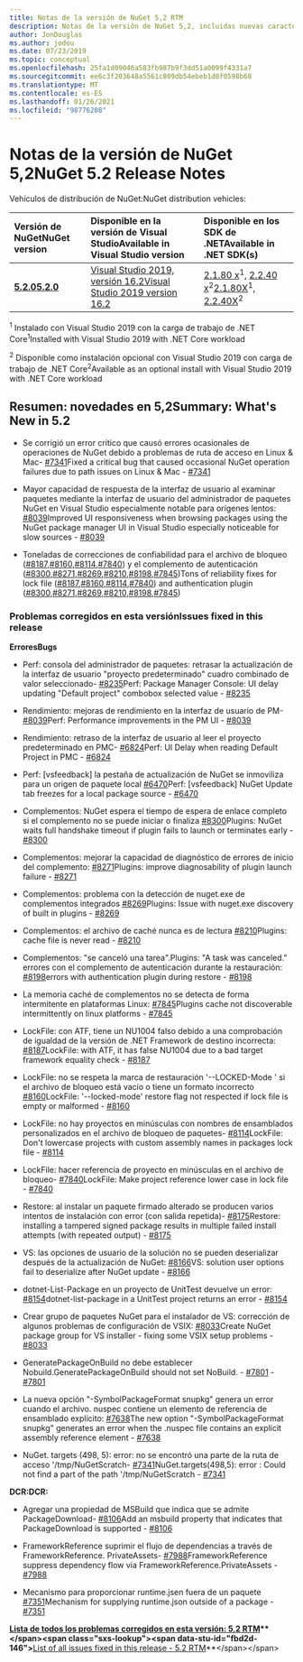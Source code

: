 ```yaml
---
title: Notas de la versión de NuGet 5,2 RTM
description: Notas de la versión de NuGet 5,2, incluidas nuevas características, correcciones de errores y DCR.
author: JonDouglas
ms.author: jodou
ms.date: 07/23/2019
ms.topic: conceptual
ms.openlocfilehash: 25fa1d09046a583fb987b9f3dd51a0099f4331a7
ms.sourcegitcommit: ee6c3f203648a5561c809db54ebeb1d0f0598b68
ms.translationtype: MT
ms.contentlocale: es-ES
ms.lasthandoff: 01/26/2021
ms.locfileid: "98776208"
---
```

# <a name="nuget-52-release-notes"></a><span data-ttu-id="fbd2d-103">Notas de la versión de NuGet 5,2</span><span class="sxs-lookup"><span data-stu-id="fbd2d-103">NuGet 5.2 Release Notes</span></span>

<span data-ttu-id="fbd2d-104">Vehículos de distribución de NuGet:</span><span class="sxs-lookup"><span data-stu-id="fbd2d-104">NuGet distribution vehicles:</span></span>

| <span data-ttu-id="fbd2d-105">Versión de NuGet</span><span class="sxs-lookup"><span data-stu-id="fbd2d-105">NuGet version</span></span> | <span data-ttu-id="fbd2d-106">Disponible en la versión de Visual Studio</span><span class="sxs-lookup"><span data-stu-id="fbd2d-106">Available in Visual Studio version</span></span>| <span data-ttu-id="fbd2d-107">Disponible en los SDK de .NET</span><span class="sxs-lookup"><span data-stu-id="fbd2d-107">Available in .NET SDK(s)</span></span>|
|:---|:---|:---|
| [<span data-ttu-id="fbd2d-108">**5.2.0**</span><span class="sxs-lookup"><span data-stu-id="fbd2d-108">**5.2.0**</span></span>](https://nuget.org/downloads) | [<span data-ttu-id="fbd2d-109">Visual Studio 2019, versión 16.2</span><span class="sxs-lookup"><span data-stu-id="fbd2d-109">Visual Studio 2019 version 16.2</span></span>](https://visualstudio.microsoft.com/downloads/) | <span data-ttu-id="fbd2d-110">[2.1.80 x](https://dotnet.microsoft.com/download/dotnet-core/2.1)<sup>1</sup>, [2.2.40 x](https://dotnet.microsoft.com/download/dotnet-core/2.2)<sup>2</sup></span><span class="sxs-lookup"><span data-stu-id="fbd2d-110">[2.1.80X](https://dotnet.microsoft.com/download/dotnet-core/2.1)<sup>1</sup>, [2.2.40X](https://dotnet.microsoft.com/download/dotnet-core/2.2)<sup>2</sup></span></span> |

<span data-ttu-id="fbd2d-111"><sup>1</sup> Instalado con Visual Studio 2019 con la carga de trabajo de .NET Core</span><span class="sxs-lookup"><span data-stu-id="fbd2d-111"><sup>1</sup>Installed with Visual Studio 2019 with .NET Core workload</span></span> 

<span data-ttu-id="fbd2d-112"><sup>2</sup> Disponible como instalación opcional con Visual Studio 2019 con carga de trabajo de .NET Core</span><span class="sxs-lookup"><span data-stu-id="fbd2d-112"><sup>2</sup>Available as an optional install with Visual Studio 2019 with .NET Core workload</span></span>

## <a name="summary-whats-new-in-52"></a><span data-ttu-id="fbd2d-113">Resumen: novedades en 5,2</span><span class="sxs-lookup"><span data-stu-id="fbd2d-113">Summary: What's New in 5.2</span></span>

* <span data-ttu-id="fbd2d-114">Se corrigió un error crítico que causó errores ocasionales de operaciones de NuGet debido a problemas de ruta de acceso en Linux & Mac- [#7341](https://github.com/NuGet/Home/issues/7341)</span><span class="sxs-lookup"><span data-stu-id="fbd2d-114">Fixed a critical bug that caused occasional NuGet operation failures due to path issues on Linux & Mac - [#7341](https://github.com/NuGet/Home/issues/7341)</span></span>

* <span data-ttu-id="fbd2d-115">Mayor capacidad de respuesta de la interfaz de usuario al examinar paquetes mediante la interfaz de usuario del administrador de paquetes NuGet en Visual Studio especialmente notable para orígenes lentos: [#8039](https://github.com/NuGet/Home/issues/8039)</span><span class="sxs-lookup"><span data-stu-id="fbd2d-115">Improved UI responsiveness when browsing packages using the NuGet package manager UI in Visual Studio especially noticeable for slow sources - [#8039](https://github.com/NuGet/Home/issues/8039)</span></span>

* <span data-ttu-id="fbd2d-116">Toneladas de correcciones de confiabilidad para el archivo de bloqueo ([#8187](https://github.com/NuGet/Home/issues/8187),[#8160](https://github.com/NuGet/Home/issues/8160),[#8114](https://github.com/NuGet/Home/issues/8114),[#7840](https://github.com/NuGet/Home/issues/7840)) y el complemento de autenticación ([#8300](https://github.com/NuGet/Home/issues/8300),[#8271](https://github.com/NuGet/Home/issues/8271),[#8269](https://github.com/NuGet/Home/issues/8269),[#8210](https://github.com/NuGet/Home/issues/8210),[#8198](https://github.com/NuGet/Home/issues/8198),[#7845](https://github.com/NuGet/Home/issues/7845))</span><span class="sxs-lookup"><span data-stu-id="fbd2d-116">Tons of reliability fixes for lock file ([#8187](https://github.com/NuGet/Home/issues/8187),[#8160](https://github.com/NuGet/Home/issues/8160),[#8114](https://github.com/NuGet/Home/issues/8114),[#7840](https://github.com/NuGet/Home/issues/7840)) and authentication plugin ([#8300](https://github.com/NuGet/Home/issues/8300),[#8271](https://github.com/NuGet/Home/issues/8271),[#8269](https://github.com/NuGet/Home/issues/8269),[#8210](https://github.com/NuGet/Home/issues/8210),[#8198](https://github.com/NuGet/Home/issues/8198),[#7845](https://github.com/NuGet/Home/issues/7845))</span></span>

### <a name="issues-fixed-in-this-release"></a><span data-ttu-id="fbd2d-117">Problemas corregidos en esta versión</span><span class="sxs-lookup"><span data-stu-id="fbd2d-117">Issues fixed in this release</span></span>

<span data-ttu-id="fbd2d-118">**Errores**</span><span class="sxs-lookup"><span data-stu-id="fbd2d-118">**Bugs**</span></span>

* <span data-ttu-id="fbd2d-119">Perf: consola del administrador de paquetes: retrasar la actualización de la interfaz de usuario "proyecto predeterminado" cuadro combinado de valor seleccionado- [#8235](https://github.com/NuGet/Home/issues/8235)</span><span class="sxs-lookup"><span data-stu-id="fbd2d-119">Perf: Package Manager Console:  UI delay updating "Default project" combobox selected value - [#8235](https://github.com/NuGet/Home/issues/8235)</span></span>

* <span data-ttu-id="fbd2d-120">Rendimiento: mejoras de rendimiento en la interfaz de usuario de PM- [#8039](https://github.com/NuGet/Home/issues/8039)</span><span class="sxs-lookup"><span data-stu-id="fbd2d-120">Perf: Performance improvements in the PM UI - [#8039](https://github.com/NuGet/Home/issues/8039)</span></span>

* <span data-ttu-id="fbd2d-121">Rendimiento: retraso de la interfaz de usuario al leer el proyecto predeterminado en PMC- [#6824](https://github.com/NuGet/Home/issues/6824)</span><span class="sxs-lookup"><span data-stu-id="fbd2d-121">Perf: UI Delay when reading Default Project in PMC - [#6824](https://github.com/NuGet/Home/issues/6824)</span></span>

* <span data-ttu-id="fbd2d-122">Perf: [vsfeedback] la pestaña de actualización de NuGet se inmoviliza para un origen de paquete local [#6470](https://github.com/NuGet/Home/issues/6470)</span><span class="sxs-lookup"><span data-stu-id="fbd2d-122">Perf: [vsfeedback] NuGet Update tab freezes for a local package source - [#6470](https://github.com/NuGet/Home/issues/6470)</span></span>

* <span data-ttu-id="fbd2d-123">Complementos: NuGet espera el tiempo de espera de enlace completo si el complemento no se puede iniciar o finaliza [#8300](https://github.com/NuGet/Home/issues/8300)</span><span class="sxs-lookup"><span data-stu-id="fbd2d-123">Plugins:  NuGet waits full handshake timeout if plugin fails to launch or terminates early - [#8300](https://github.com/NuGet/Home/issues/8300)</span></span>

* <span data-ttu-id="fbd2d-124">Complementos: mejorar la capacidad de diagnóstico de errores de inicio del complemento: [#8271](https://github.com/NuGet/Home/issues/8271)</span><span class="sxs-lookup"><span data-stu-id="fbd2d-124">Plugins:  improve diagnosability of plugin launch failure - [#8271](https://github.com/NuGet/Home/issues/8271)</span></span>

* <span data-ttu-id="fbd2d-125">Complementos: problema con la detección de nuget.exe de complementos integrados [#8269](https://github.com/NuGet/Home/issues/8269)</span><span class="sxs-lookup"><span data-stu-id="fbd2d-125">Plugins: Issue with nuget.exe discovery of built in plugins - [#8269](https://github.com/NuGet/Home/issues/8269)</span></span>

* <span data-ttu-id="fbd2d-126">Complementos: el archivo de caché nunca es de lectura [#8210](https://github.com/NuGet/Home/issues/8210)</span><span class="sxs-lookup"><span data-stu-id="fbd2d-126">Plugins:  cache file is never read - [#8210](https://github.com/NuGet/Home/issues/8210)</span></span>

* <span data-ttu-id="fbd2d-127">Complementos: "se canceló una tarea".</span><span class="sxs-lookup"><span data-stu-id="fbd2d-127">Plugins:  "A task was canceled."</span></span> <span data-ttu-id="fbd2d-128">errores con el complemento de autenticación durante la restauración: [#8198](https://github.com/NuGet/Home/issues/8198)</span><span class="sxs-lookup"><span data-stu-id="fbd2d-128">errors with authentication plugin during restore - [#8198](https://github.com/NuGet/Home/issues/8198)</span></span>

* <span data-ttu-id="fbd2d-129">La memoria caché de complementos no se detecta de forma intermitente en plataformas Linux: [#7845](https://github.com/NuGet/Home/issues/7845)</span><span class="sxs-lookup"><span data-stu-id="fbd2d-129">Plugins cache not discoverable intermittently on linux platforms - [#7845](https://github.com/NuGet/Home/issues/7845)</span></span>

* <span data-ttu-id="fbd2d-130">LockFile: con ATF, tiene un NU1004 falso debido a una comprobación de igualdad de la versión de .NET Framework de destino incorrecta: [#8187](https://github.com/NuGet/Home/issues/8187)</span><span class="sxs-lookup"><span data-stu-id="fbd2d-130">LockFile: with ATF, it has false NU1004 due to a bad target framework equality check - [#8187](https://github.com/NuGet/Home/issues/8187)</span></span>

* <span data-ttu-id="fbd2d-131">LockFile: no se respeta la marca de restauración '--LOCKED-Mode ' si el archivo de bloqueo está vacío o tiene un formato incorrecto [#8160](https://github.com/NuGet/Home/issues/8160)</span><span class="sxs-lookup"><span data-stu-id="fbd2d-131">LockFile: '--locked-mode' restore flag not respected if lock file is empty or malformed - [#8160](https://github.com/NuGet/Home/issues/8160)</span></span>

* <span data-ttu-id="fbd2d-132">LockFile: no hay proyectos en minúsculas con nombres de ensamblados personalizados en el archivo de bloqueo de paquetes- [#8114](https://github.com/NuGet/Home/issues/8114)</span><span class="sxs-lookup"><span data-stu-id="fbd2d-132">LockFile: Don't lowercase projects with custom assembly names in packages lock file - [#8114](https://github.com/NuGet/Home/issues/8114)</span></span>

* <span data-ttu-id="fbd2d-133">LockFile: hacer referencia de proyecto en minúsculas en el archivo de bloqueo- [#7840](https://github.com/NuGet/Home/issues/7840)</span><span class="sxs-lookup"><span data-stu-id="fbd2d-133">LockFile: Make project reference lower case in lock file  - [#7840](https://github.com/NuGet/Home/issues/7840)</span></span>

* <span data-ttu-id="fbd2d-134">Restore: al instalar un paquete firmado alterado se producen varios intentos de instalación con error (con salida repetida)- [#8175](https://github.com/NuGet/Home/issues/8175)</span><span class="sxs-lookup"><span data-stu-id="fbd2d-134">Restore:  installing a tampered signed package results in multiple failed install attempts (with repeated output) - [#8175](https://github.com/NuGet/Home/issues/8175)</span></span>

* <span data-ttu-id="fbd2d-135">VS: las opciones de usuario de la solución no se pueden deserializar después de la actualización de NuGet: [#8166](https://github.com/NuGet/Home/issues/8166)</span><span class="sxs-lookup"><span data-stu-id="fbd2d-135">VS: solution user options fail to deserialize after NuGet update - [#8166](https://github.com/NuGet/Home/issues/8166)</span></span>

* <span data-ttu-id="fbd2d-136">dotnet-List-Package en un proyecto de UnitTest devuelve un error: [#8154](https://github.com/NuGet/Home/issues/8154)</span><span class="sxs-lookup"><span data-stu-id="fbd2d-136">dotnet-list-package in a UnitTest project returns an error - [#8154](https://github.com/NuGet/Home/issues/8154)</span></span>

* <span data-ttu-id="fbd2d-137">Crear grupo de paquetes NuGet para el instalador de VS: corrección de algunos problemas de configuración de VSIX: [#8033](https://github.com/NuGet/Home/issues/8033)</span><span class="sxs-lookup"><span data-stu-id="fbd2d-137">Create NuGet package group for VS installer - fixing some VSIX setup problems - [#8033](https://github.com/NuGet/Home/issues/8033)</span></span>

* <span data-ttu-id="fbd2d-138">GeneratePackageOnBuild no debe establecer Nobuild.</span><span class="sxs-lookup"><span data-stu-id="fbd2d-138">GeneratePackageOnBuild should not set NoBuild.</span></span><span data-ttu-id="fbd2d-139"> - [#7801](https://github.com/NuGet/Home/issues/7801)</span><span class="sxs-lookup"><span data-stu-id="fbd2d-139"> - [#7801](https://github.com/NuGet/Home/issues/7801)</span></span>

* <span data-ttu-id="fbd2d-140">La nueva opción "-SymbolPackageFormat snupkg" genera un error cuando el archivo. nuspec contiene un elemento de referencia de ensamblado explícito: [#7638](https://github.com/NuGet/Home/issues/7638)</span><span class="sxs-lookup"><span data-stu-id="fbd2d-140">The new option "-SymbolPackageFormat snupkg" generates an error when the .nuspec file contains an explicit assembly reference element - [#7638](https://github.com/NuGet/Home/issues/7638)</span></span>

* <span data-ttu-id="fbd2d-141">NuGet. targets (498, 5): error: no se encontró una parte de la ruta de acceso '/tmp/NuGetScratch- [#7341](https://github.com/NuGet/Home/issues/7341)</span><span class="sxs-lookup"><span data-stu-id="fbd2d-141">NuGet.targets(498,5): error : Could not find a part of the path '/tmp/NuGetScratch - [#7341](https://github.com/NuGet/Home/issues/7341)</span></span>

<span data-ttu-id="fbd2d-142">**DCR:**</span><span class="sxs-lookup"><span data-stu-id="fbd2d-142">**DCR:**</span></span>

* <span data-ttu-id="fbd2d-143">Agregar una propiedad de MSBuild que indica que se admite PackageDownload- [#8106](https://github.com/NuGet/Home/issues/8106)</span><span class="sxs-lookup"><span data-stu-id="fbd2d-143">Add an msbuild property that indicates that PackageDownload is supported - [#8106](https://github.com/NuGet/Home/issues/8106)</span></span>

* <span data-ttu-id="fbd2d-144">FrameworkReference suprimir el flujo de dependencias a través de FrameworkReference. PrivateAssets- [#7988](https://github.com/NuGet/Home/issues/7988)</span><span class="sxs-lookup"><span data-stu-id="fbd2d-144">FrameworkReference suppress dependency flow via FrameworkReference.PrivateAssets - [#7988](https://github.com/NuGet/Home/issues/7988)</span></span>

* <span data-ttu-id="fbd2d-145">Mecanismo para proporcionar runtime.jsen fuera de un paquete [#7351](https://github.com/NuGet/Home/issues/7351)</span><span class="sxs-lookup"><span data-stu-id="fbd2d-145">Mechanism for supplying runtime.json outside of a package - [#7351](https://github.com/NuGet/Home/issues/7351)</span></span>

<span data-ttu-id="fbd2d-146">**[Lista de todos los problemas corregidos en esta versión: 5,2 RTM](https://github.com/nuget/home/issues?q=is%3Aissue+is%3Aclosed+milestone%3A%225.2")**</span><span class="sxs-lookup"><span data-stu-id="fbd2d-146">**[List of all issues fixed in this release - 5.2 RTM](https://github.com/nuget/home/issues?q=is%3Aissue+is%3Aclosed+milestone%3A%225.2")**</span></span>


